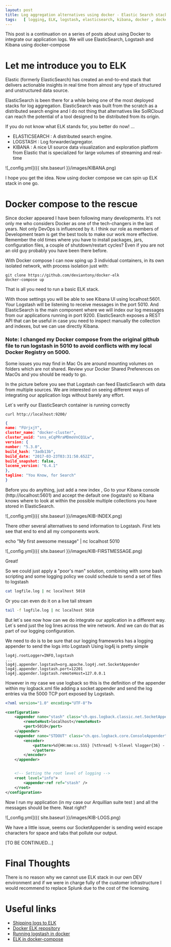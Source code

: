 ```yaml
---
layout: post
title: Log aggregation alternatives using docker - Elastic Search stack
tags:   [ logging, ELK, logstash, elasticsearch, kibana, docker , docker-compose]
---
```


This post is a continuation on a series of posts about using Docker to integrate our application logs. We will use ElasticSearch, Logstash and Kibana using docker-compose

# Let me introduce you to ELK

Elastic (formerly ElasticSearch) has created an end-to-end stack that delivers actionable insights in real time from almost any type of structured and unstructured data source.

ElasticSearch is been there for a while being one of the most deployed stacks for log aggregation. ElasticSearch was built from the scratch as a distributed search engine and I do not thing that alternatives like SolRCloud can reach the potential of a tool designed to be distributed from its origin.

If you do not know what ELK stands for, you better do now! ...

 + ELASTICSEARCH  : A distributed search engine.
 + LOGSTASH       : Log forwarder/agregator.
 + KIBANA         : A nice UI source data visualization and exploration platform from Elastic that is specialized for large volumes of streaming and real-time

 ![_config.yml]({{ site.baseurl }}/images/KIBANA.png)

I hope you get the idea. Now using docker compose we can spin up ELK stack in one go.

# Docker compose to the rescue

Since docker appeared I have been following many developments. It's not only me who considers Docker as one of the tech-changers in the last years. Not only DevOps is influenced by it. I think our role as members of Development team is get the best tools to make our work more effective. Remember the old times where you have to install packages, jars, configuration files, a couple of shutdown/restart cycles? Even if you are not an old guy probably you have been there before.

With Docker compose I can now sping up 3 individual containers, in its own isolated network, with process isolation just with:

```
git clone https://github.com/deviantony/docker-elk
docker-compose up
```
That is all you need to run a basic ELK stack.

With those settings you will be able to see Kibana UI using localhost:5601. Your Logstash will be listening to receive messages in the port 5010. And ElasticSearch is the main component where we will index our log messages from our applications running in port 9200. ElasticSearch exposes a REST API that can be useful in case you need to inspect manually the collection and indexes, but we can use directly Kibana.

### Note: I changed my Docker compose from the original github file  to run logstash in 5010 to avoid conflicts with my local Docker Registry on 5000.

Some issues you may find in Mac Os are around mounting volumes on folders which are not shared. Review your Docker Shared Preferences on MacOs and you should be ready to go.

In the picture before you see that Logstash can feed ElasticSearch with data from multiple sources. We are interested on seeing different ways of integrating our application logs without barely any effort.

Let´s verify our ElasticSearch container is running correctly

```
curl http://localhost:9200/
```

```json
{
name: "FUrjxjY",
cluster_name: "docker-cluster",
cluster_uuid: "sns_eCqPRraMDmoVnCQ1Lw",
version: {
number: "5.3.0",
build_hash: "3adb13b",
build_date: "2017-03-23T03:31:50.652Z",
build_snapshot: false,
lucene_version: "6.4.1"
},
tagline: "You Know, for Search"
}
```

Before you do anything, just add a new index , Go to your Kibana console (http://localhost:5601)  and accept the default one (logstash) so Kibana knows where to look at within the possible multiple collections you have stored in ElasticSearch.  

![_config.yml]({{ site.baseurl }}/images/KIB-INDEX.png)

There other several alternatives to send information to Logstash. First lets see that end to end all my components work.

echo "My first awesome message" | nc localhost 5010

![_config.yml]({{ site.baseurl }}/images/KIB-FIRSTMESSAGE.png)

Great!

So we could just apply a "poor's man" solution, combining with some bash scripting and some logging policy we could schedule to send a set of files to logstash

```bash
cat logfile.log | nc localhost 5010
```
Or you can even do it on a live tail stream

```bash
tail -f logfile.log | nc localhost 5010
```

But let´s see now how can we do integrate our application in a different way. Let´s send just the log lines across the wire network. And we can do that as part of our logging configuration.

We need to do is to be sure that our logging frameworks has a logging appender to send the logs into Logstash
Using log4j is pretty simple

```properties
log4j.rootLogger=INFO,logstash
...
log4j.appender.logstash=org.apache.log4j.net.SocketAppender
log4j.appender.logstash.port=12201
log4j.appender.logstash.remoteHost=127.0.0.1
```

However in my case we use logback so this is the definition of the appender within my logback.xml file adding a socket appender and send the log entries via the 5000 TCP port exposed by Logstash.

```xml
<?xml version="1.0" encoding="UTF-8"?>

<configuration>
	<appender name="stash" class="ch.qos.logback.classic.net.SocketAppender">
		<remoteHost>localhost</remoteHost>
		<port>5010</port>
	</appender>
	<appender name="STDOUT" class="ch.qos.logback.core.ConsoleAppender">
		<encoder>
			<pattern>%d{HH:mm:ss.SSS} [%thread] %-5level %logger{36} - %msg%n
			</pattern>
		</encoder>
	</appender>


	<!-- Setting the root level of logging -->
	<root level="info">
		<appender-ref ref="stash" />
	</root>
</configuration>
```

Now I run my application (in my case our Arquillian suite test ) and all the messages should be there. Neat right?

![_config.yml]({{ site.baseurl }}/images/KIB-LOGS.png)

We have a little issue, seems our SocketAppender is sending weird escape characters for space and tabs that pollute our output.

[TO BE CONTINUED...]

# Final Thoughts

There is no reason why we cannot use ELK stack in our own DEV environment and if we were in charge fully of the customer infrastructure I would recommend to replace Splunk due to the cost of the licensing.

# Useful links

+ [Shipping logs to ELK][1]
+ [Docker ELK repository][2]
+ [Running logstash in docker][3]
+ [ELK in docker-compose][4]

[1]: https://thepracticalsysadmin.com/shipping-logs-to-elk/
[2]: https://github.com/deviantony/docker-elk
[3]: https://www.elastic.co/guide/en/logstash/current/docker.html
[4]: https://www.inovex.de/blog/elk-on-docker-compose/
